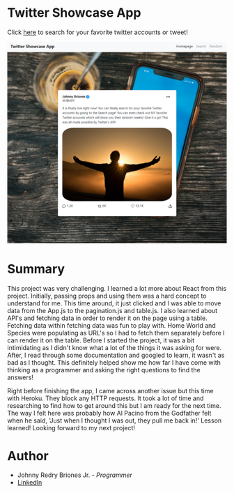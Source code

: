 # Twitter Showcase App

Click [here](https://johnnys-starwars-api.herokuapp.com/) to search for your favorite twitter accounts or tweet!

![Twitter Showcase App](src/images/TwitterHomePage.png)

# Summary

This project was very challenging. I learned a lot more about React from this project. Initially, passing props and using them was a hard concept to understand for me. This time around, it just clicked and I was able to move data from the App.js to the pagination.js and table.js. I also learned about API's and fetching data in order to render it on the page using a table. Fetching data within fetching data was fun to play with. Home World and Species were populating as URL's so I had to fetch them separately before I can render it on the table. Before I started the project, it was a bit intimidating as I didn't know what a lot of the things it was asking for were. After, I read through some documentation and googled to learn, it wasn't as bad as I thought. This definitely helped show me how far I have come with thinking as a programmer and asking the right questions to find the answers!

Right before finishing the app, I came across another issue but this time with Heroku. They block any HTTP requests. It took a lot of time and researching to find how to get around this but I am ready for the next time. The way I felt here was probably how Al Pacino from the Godfather felt when he said, 'Just when I thought I was out, they pull me back in!' Lesson learned! Looking forward to my next project!


# Author
* Johnny Redry Briones Jr. - *Programmer*
* [LinkedIn](https://www.linkedin.com/in/johnny-briones-b6068383/)